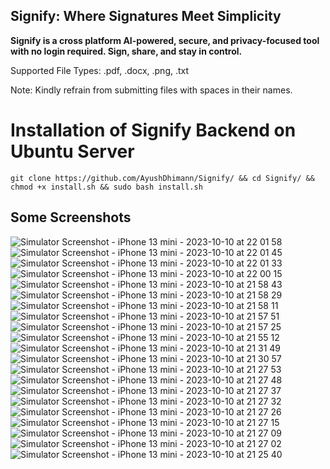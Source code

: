 ## Signify: Where Signatures Meet Simplicity

**Signify is a cross platform AI-powered, secure, and privacy-focused tool with no login required. Sign, share, and stay in control.**

Supported File Types: .pdf, .docx, .png, .txt

Note: Kindly refrain from submitting files with spaces in their names.

# Installation of Signify Backend on Ubuntu Server

```
git clone https://github.com/AyushDhimann/Signify/ && cd Signify/ && chmod +x install.sh && sudo bash install.sh
```

## Some Screenshots

![Simulator Screenshot - iPhone 13 mini - 2023-10-10 at 22 01 58](https://github.com/AyushDhimann/Signify/assets/95091403/d2943b70-1650-4b8b-a1d8-70079ccca76c)
![Simulator Screenshot - iPhone 13 mini - 2023-10-10 at 22 01 45](https://github.com/AyushDhimann/Signify/assets/95091403/abb7aee2-148c-4fdd-98b8-5ea677c29a3d)
![Simulator Screenshot - iPhone 13 mini - 2023-10-10 at 22 01 33](https://github.com/AyushDhimann/Signify/assets/95091403/f5153b10-25bd-48fc-bd8e-c1720ec12012)
![Simulator Screenshot - iPhone 13 mini - 2023-10-10 at 22 00 15](https://github.com/AyushDhimann/Signify/assets/95091403/f1cdd64c-811a-4fb9-9821-b82454c221b2)
![Simulator Screenshot - iPhone 13 mini - 2023-10-10 at 21 58 43](https://github.com/AyushDhimann/Signify/assets/95091403/521ca2b7-e367-48b0-89d5-ca95749fb5cf)
![Simulator Screenshot - iPhone 13 mini - 2023-10-10 at 21 58 29](https://github.com/AyushDhimann/Signify/assets/95091403/9102d5d4-162b-4df9-9eca-00046297907c)
![Simulator Screenshot - iPhone 13 mini - 2023-10-10 at 21 58 11](https://github.com/AyushDhimann/Signify/assets/95091403/24fdbb84-afd1-4037-afc8-f044dada8d15)
![Simulator Screenshot - iPhone 13 mini - 2023-10-10 at 21 57 51](https://github.com/AyushDhimann/Signify/assets/95091403/f0570e58-ad59-4780-9e1b-81cf793ae86b)
![Simulator Screenshot - iPhone 13 mini - 2023-10-10 at 21 57 25](https://github.com/AyushDhimann/Signify/assets/95091403/ff3eec15-f8fb-4282-9d3b-c92c27d21601)
![Simulator Screenshot - iPhone 13 mini - 2023-10-10 at 21 55 12](https://github.com/AyushDhimann/Signify/assets/95091403/0bc46dac-1767-443f-ba85-8e350034e259)
![Simulator Screenshot - iPhone 13 mini - 2023-10-10 at 21 31 49](https://github.com/AyushDhimann/Signify/assets/95091403/01a40da1-9178-4ae9-ba85-b8a75d656932)
![Simulator Screenshot - iPhone 13 mini - 2023-10-10 at 21 30 57](https://github.com/AyushDhimann/Signify/assets/95091403/0e25f45b-9f80-47c0-8640-d7f0d3528d4e)
![Simulator Screenshot - iPhone 13 mini - 2023-10-10 at 21 27 53](https://github.com/AyushDhimann/Signify/assets/95091403/2bfc10ba-f33b-420d-b5c7-b2ea09d37bdb)
![Simulator Screenshot - iPhone 13 mini - 2023-10-10 at 21 27 48](https://github.com/AyushDhimann/Signify/assets/95091403/9bf5ae33-7b98-4873-ba31-09f98c063396)
![Simulator Screenshot - iPhone 13 mini - 2023-10-10 at 21 27 37](https://github.com/AyushDhimann/Signify/assets/95091403/f23c669c-0a03-4eed-a1aa-45f4c6a0f71c)
![Simulator Screenshot - iPhone 13 mini - 2023-10-10 at 21 27 32](https://github.com/AyushDhimann/Signify/assets/95091403/a2069542-d2c9-415f-bc9e-d2ee1993e025)
![Simulator Screenshot - iPhone 13 mini - 2023-10-10 at 21 27 26](https://github.com/AyushDhimann/Signify/assets/95091403/74f25904-dc1f-4ae2-8db3-cc1b03887c6c)
![Simulator Screenshot - iPhone 13 mini - 2023-10-10 at 21 27 15](https://github.com/AyushDhimann/Signify/assets/95091403/3934c74a-cc82-4d14-8ff8-47b392bb0811)
![Simulator Screenshot - iPhone 13 mini - 2023-10-10 at 21 27 09](https://github.com/AyushDhimann/Signify/assets/95091403/cf8150d6-a9d1-4f32-a070-7190ab64b84d)
![Simulator Screenshot - iPhone 13 mini - 2023-10-10 at 21 27 02](https://github.com/AyushDhimann/Signify/assets/95091403/022a5982-865a-4d7a-8f3c-1c09aab214ba)
![Simulator Screenshot - iPhone 13 mini - 2023-10-10 at 21 25 40](https://github.com/AyushDhimann/Signify/assets/95091403/f93162d6-a6d7-444d-8a7f-dad6368165d9)
